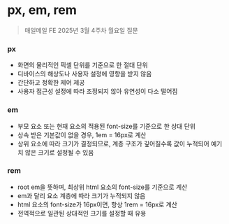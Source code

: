 #  px, em, rem

> 매일메일 FE 2025년 3월 4주차 월요일 질문

### px
- 화면의 물리적인 픽셀 단위를 기준으로 한 절대 단위
- 디바이스의 해상도나 사용자 설정에 영향을 받지 않음
- 간단하고 정확한 제어 제공
- 사용자 접근성 설정에 따라 조정되지 않아 유연성이 다소 떨어짐

### em
- 부모 요소 또는 현재 요소의 적용된 font-size를 기준으로 한 상대 단위
- 상속 받은 기본값이 없을 경우, 1em = 16px로 계산
- 상위 요소에 따라 크기가 결정되므로, 계층 구조가 깊어질수록 값이 누적되어 예기치 않은 크기로 설정될 수 있음

### rem
- root em을 뜻하며, 최상위 html 요소의 font-size를 기준으로 계산
- em과 달리 요소 계층에 따라 크기가 누적되지 않음
- html 요소의 font-size가 16px이면, 항상 1rem = 16px로 계산
- 전역적으로 일관된 상대적인 크기를 설정할 때 유용